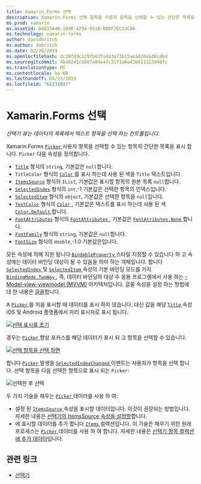 ```yaml
---
title: Xamarin.Forms 선택
description: Xamarin.Forms 선택 항목을 사용자 항목을 선택할 수 있는 간단한 목록을 표시 합니다. 이 문서 선택기 클래스를 사용 하 여 데이터의 목록에서 텍스트 항목을 선택 하는 방법에 설명 합니다.
ms.prod: xamarin
ms.assetid: D4815A4B-104B-4294-951B-BD8F2EC33C86
ms.technology: xamarin-forms
author: davidbritch
ms.author: dabritch
ms.date: 02/26/2019
ms.openlocfilehash: dc39fd9c129fb63fa4a3a73b15aea4204a38cdbd
ms.sourcegitcommit: 4b402d1c508fa84e4fc3171a6e43b811323948fc
ms.translationtype: MT
ms.contentlocale: ko-KR
ms.lasthandoff: 04/23/2019
ms.locfileid: "61231037"
---
```

# <a name="xamarinforms-picker"></a>Xamarin.Forms 선택

_선택기 뷰는 데이터의 목록에서 텍스트 항목을 선택 하는 컨트롤입니다._

Xamarin.Forms [ `Picker` ](xref:Xamarin.Forms.Picker) 사용자 항목을 선택할 수 있는 항목의 간단한 목록을 표시 합니다. `Picker` 다음 속성을 정의합니다.

- [`Title`](xref:Xamarin.Forms.Picker.Title) 형식의 `string`, 기본값은 `null`합니다.
- `TitleColor` 형식의 [ `Color` ](xref:Xamarin.Forms.Color)를 표시 하는데 사용 된 색을 `Title` 텍스트입니다.
- [`ItemsSource`](xref:Xamarin.Forms.Picker.ItemsSource) 형식의 `IList`, 기본값은 표시할 항목의 원본 목록 `null`합니다.
- [`SelectedIndex`](xref:Xamarin.Forms.Picker.SelectedIndex) 형식의 `int`,-1 기본값은 선택한 항목의 인덱스입니다.
- [`SelectedItem`](xref:Xamarin.Forms.Picker.SelectedItem) 형식의 `object`, 기본값은 선택한 항목을 `null`입니다.
- [`TextColor`](xref:Xamarin.Forms.Picker.TextColor) 형식의 [ `Color` ](xref:Xamarin.Forms.Color), 기본값은 텍스트를 표시 하는데 사용 된 색 [ `Color.Default` ](xref:Xamarin.Forms.Color.Default)합니다.
- [`FontAttributes`](xref:Xamarin.Forms.Picker.FontAttributes) 형식의 [ `FontAttributes` ](xref:Xamarin.Forms.FontAttributes), 기본값은 [ `FontAtributes.None` ](xref:Xamarin.Forms.FontAttributes.None)합니다.
- [`FontFamily`](xref:Xamarin.Forms.Picker.FontFamily) 형식의 `string`, 기본값은 `null`합니다.
- [`FontSize`](xref:Xamarin.Forms.Picker.FontSize) 형식의 `double`,-1.0 기본값은입니다.

모든 속성에 의해 지원 됩니다 [ `BindableProperty` ](xref:Xamarin.Forms.BindableProperty) 스타일 지정할 수 있습니다 하 고 속성에는 데이터 바인딩 대상이 될 수 있음을 의미 하는 개체입니다. 합니다 [ `SelectedIndex` ](xref:Xamarin.Forms.Picker.SelectedIndex) 및 [ `SelectedItem` ](xref:Xamarin.Forms.Picker.SelectedItem) 속성의 기본 바인딩 모드를 가지 [ `BindingMode.TwoWay` ](xref:Xamarin.Forms.BindingMode.TwoWay), 즉, 데이터 바인딩의 대상 수 응용 프로그램에서 사용 하는 [-Model-view-viewmodel (MVVM)](~/xamarin-forms/enterprise-application-patterns/mvvm.md) 아키텍처입니다. 글꼴 속성을 설정 하는 방법에 대 한 내용은 [글꼴](~/xamarin-forms/user-interface/text/fonts.md)합니다.

A [ `Picker` ](xref:Xamarin.Forms.Picker) 를 처음 표시할 때 데이터를 표시 하지 않습니다. 대신 값을 해당 [ `Title` ](xref:Xamarin.Forms.Picker.Title) 속성 iOS 및 Android 플랫폼에서 자리 표시자로 표시 됩니다.

[![](images/picker-initial.png "선택 표시를 초기")](images/picker-initial-large.png#lightbox "초기 선택기 표시")

경우는 [ `Picker` ](xref:Xamarin.Forms.Picker) 향상 포커스를 해당 데이터가 표시 되 고 항목을 선택할 수 있습니다.

[![](images/picker-selection.png "선택 항목을 선택 하면")](images/picker-selection-large.png#lightbox "선택 항목을 선택 하면")

합니다 [ `Picker` ](xref:Xamarin.Forms.Picker) 발생을 [ `SelectedIndexChanged` ](xref:Xamarin.Forms.Picker.SelectedIndexChanged) 이벤트는 사용자가 항목을 선택 합니다. 선택 항목을 다음 선택한 항목으로 표시 되는 `Picker`:

![](images/picker-after-selection.png "선택한 후 선택")

두 가지 기술을 채우는 [ `Picker` ](xref:Xamarin.Forms.Picker) 데이터를 사용 하 여:

- 설정 된 [ `ItemsSource` ](xref:Xamarin.Forms.Picker.ItemsSource) 속성을 표시할 데이터입니다. 이것이 권장되는 방법입니다. 자세한 내용은 [선택기의 ItemsSource 속성을 설정할](populating-itemssource.md)합니다.
- 에 표시할 데이터를 추가 합니다 [ `Items` ](xref:Xamarin.Forms.Picker.Items) 컬렉션입니다. 이 기술은 채우기 위한 원래 프로세스는 [ `Picker` ](xref:Xamarin.Forms.Picker) 데이터를 사용 하 여 합니다. 자세한 내용은 [선택기 항목 컬렉션에 추가 데이터](populating-items.md)입니다.

## <a name="related-links"></a>관련 링크

- [선택기](xref:Xamarin.Forms.Picker)
